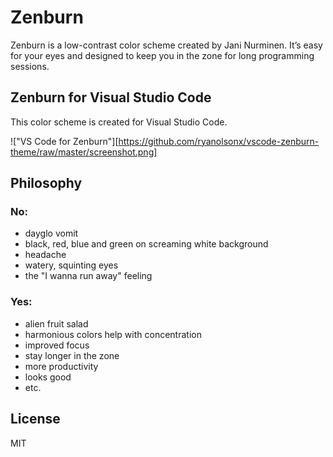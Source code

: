 # Zenburn

Zenburn is a low-contrast color scheme created by Jani Nurminen. It’s easy for your eyes and designed to keep you in the zone for long programming sessions.

## Zenburn for Visual Studio Code

This color scheme is created for Visual Studio Code.

!["VS Code for Zenburn"][https://github.com/ryanolsonx/vscode-zenburn-theme/raw/master/screenshot.png]

## Philosophy

### No:

  - dayglo vomit
  - black, red, blue and green on screaming white background
  - headache
  - watery, squinting eyes
  - the "I wanna run away" feeling

### Yes:

  + alien fruit salad
  + harmonious colors help with concentration
  + improved focus
  + stay longer in the zone
  + more productivity
  + looks good
  + etc.
  
## License

MIT
